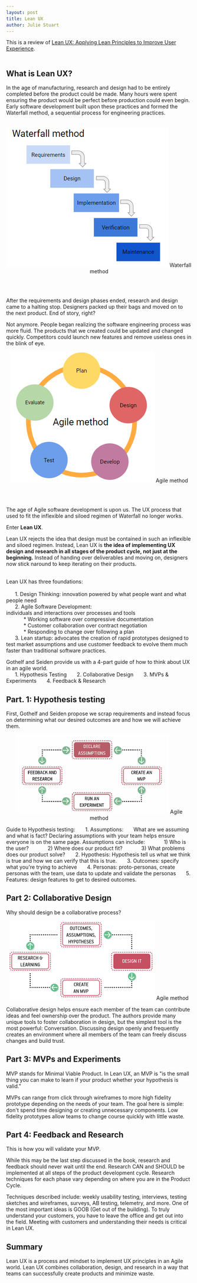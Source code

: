 ```yaml
---
layout: post
title: Lean UX
author: Julie Stuart
---
```



This is a review of [Lean UX: Applying Lean Principles to Improve User Experience](https://www.amazon.com/Lean-UX-Applying-Principles-Experience/dp/1449311652).
<br><br>

## What is Lean UX?

In the age of manufacturing, research and design had to be entirely completed before the product could be made. Many hours were spent ensuring the product would be perfect before production could even begin.  Early software development built upon these practices and formed the Waterfall method, a sequential process for engineering practices. <br><br>

<p style="text-align:center">
<img src="/images/Blah_images/Waterfall.png" />
<span class="caption">Waterfall method</span>
</p>

<br><br>

	
After the requirements and design phases ended, research and design came to a halting stop. Designers packed up their bags and moved on to the next product. End of story, right?<br>

Not anymore. People began realizing the software engineering process was more fluid. The products that we created could be updated and changed quickly. Competitors could launch new features and remove useless ones in the blink of eye.


<p style="text-align:center">
<img src="/images/Blah_images/agile.PNG" />
<span class="caption">Agile method</span>
</p>

<br><br>


The age of Agile software development is upon us. The UX process that used to fit the inflexible and siloed regimen of Waterfall no longer works. 

Enter <b>Lean UX</b>.

Lean UX rejects the idea that design must be contained in such an inflexible and siloed regimen. Instead, Lean UX is <b>the idea of implementing UX design and research in all stages of the product cycle, not just at the beginning.</b> Instead of handing over deliverables and moving on, designers now stick naround to keep iterating on their products.<br><br>

Lean UX has three foundations:<br><br>
	&nbsp;&nbsp;&nbsp;&nbsp;&nbsp;&nbsp;1. Design Thinking: innovation powered by what people want and what people need<br>
	&nbsp;&nbsp;&nbsp;&nbsp;&nbsp;&nbsp;2. Agile Software Development: <br>
		individuals and interactions over processes and tools<br>
		&nbsp;&nbsp;&nbsp;&nbsp;&nbsp;&nbsp;&nbsp;&nbsp;&nbsp;&nbsp;&nbsp;&nbsp;* Working software over compressive documentation<br>
		&nbsp;&nbsp;&nbsp;&nbsp;&nbsp;&nbsp;&nbsp;&nbsp;&nbsp;&nbsp;&nbsp;&nbsp;* Customer collaboration over contract negotiation<br>
		&nbsp;&nbsp;&nbsp;&nbsp;&nbsp;&nbsp;&nbsp;&nbsp;&nbsp;&nbsp;&nbsp;&nbsp;* Responding to change over following a plan<br>
	&nbsp;&nbsp;&nbsp;&nbsp;&nbsp;&nbsp;3. Lean startup: advocates the creation of rapid prototypes designed to test market assumptions and  use customer feedback to evolve them much faster than traditional software practices.<br>

Gothelf and Seiden provide us with a 4-part guide of how to think about UX in an agile world. <br>
	&nbsp;&nbsp;&nbsp;&nbsp;&nbsp;&nbsp;1. Hypothesis Testing
	&nbsp;&nbsp;&nbsp;&nbsp;&nbsp;&nbsp;2. Collaborative Design
	&nbsp;&nbsp;&nbsp;&nbsp;&nbsp;&nbsp;3. MVPs & Experiments
	&nbsp;&nbsp;&nbsp;&nbsp;&nbsp;&nbsp;4. Feedback & Research
	

## Part. 1: Hypothesis testing

First, Gothelf and Seiden propose we scrap requirements and instead focus on determining what our desired outcomes are and how we will achieve them.

<p style="text-align:center">
<img src="/images/Blah_images/DC.PNG" />
<span class="caption">Agile method</span>
</p>


Guide to Hypothesis testing:
	&nbsp;&nbsp;&nbsp;&nbsp;&nbsp;&nbsp;1. Assumptions: 
	&nbsp;&nbsp;&nbsp;&nbsp;&nbsp;&nbsp;What are we assuming and what is fact? Declaring assumptions with your team helps ensure everyone is on the same page. Assumptions can include:
				&nbsp;&nbsp;&nbsp;&nbsp;&nbsp;&nbsp;&nbsp;&nbsp;&nbsp;&nbsp;&nbsp;&nbsp;1) Who is the user?
				&nbsp;&nbsp;&nbsp;&nbsp;&nbsp;&nbsp;&nbsp;&nbsp;&nbsp;&nbsp;&nbsp;&nbsp;2) Where does our product fit?
				&nbsp;&nbsp;&nbsp;&nbsp;&nbsp;&nbsp;&nbsp;&nbsp;&nbsp;&nbsp;&nbsp;&nbsp;3) What problems does our product solve?
	&nbsp;&nbsp;&nbsp;&nbsp;&nbsp;&nbsp;2. Hypothesis:
	Hypothesis tell us what we think is true and how we can verify that this is true.
	&nbsp;&nbsp;&nbsp;&nbsp;&nbsp;&nbsp;3. Outcomes: specify what you're trying to achieve
	&nbsp;&nbsp;&nbsp;&nbsp;&nbsp;&nbsp;4. Personas: proto-personas, create personas with the team, use data to update and validate the personas
	&nbsp;&nbsp;&nbsp;&nbsp;&nbsp;&nbsp;5. Features: design features to get to desired outcomes.




## Part 2: Collaborative Design
Why should design be a collaborative process?


<p style="text-align:center">
<img src="/images/Blah_images/Design_it.PNG" />
<span class="caption">Agile method</span>
</p>
Collaborative design helps ensure each member of the team can contribute ideas and feel ownership over the product. The authors provide many unique tools to foster collaboration in design, but the simplest tool is the most powerful: Conversation. Discussing design openly and frequently creates an environment where all members of the team can freely discuss changes and build trust. 




## Part 3: MVPs and Experiments
MVP stands for Minimal Viable Product.  In Lean UX, an MVP is "is the small thing you can make to learn if your product whether your hypothesis is valid."

MVPs can range from click through wireframes to more high fidelity prototype depending on the needs of your team. The goal here is simple: don't spend time designing or creating unnecessary components. Low fidelity prototypes allow teams to change course quickly with little waste. 

## Part 4: Feedback and Research
This is how you will validate your MVP.

While this may be the last step discussed in the book, research and feedback should never wait until the end. Research CAN and SHOULD be implemented at all steps of the product development cycle. Research techniques for each phase vary depending on where you are in the Product Cycle. 

Techniques described include: weekly usability testing, interviews, testing sketches and wireframes, surveys, AB testing, telemetry, and more. One of the most important ideas is GOOB (Get out of the building). To truly understand your customers, you have to leave the office and get out into the field. Meeting with customers and understanding their needs is critical in Lean UX. 

## Summary
Lean UX is a process and mindset to implement UX principles in an Agile world. Lean UX combines collaboration, design, and research in a way that teams can successfully create products and minimize waste. 
